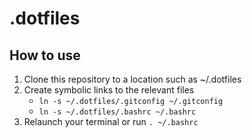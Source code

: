 # .dotfiles

## How to use
1. Clone this repository to a location such as ~/.dotfiles
2. Create symbolic links to the relevant files
   - `ln -s ~/.dotfiles/.gitconfig ~/.gitconfig`
   - `ln -s ~/.dotfiles/.bashrc ~/.bashrc`
3. Relaunch your terminal or run `. ~/.bashrc`

